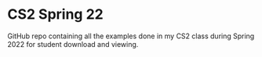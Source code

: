 # CS2 Spring 22
GitHub repo containing all the examples done in my CS2 class during Spring 2022 for student download and viewing.
